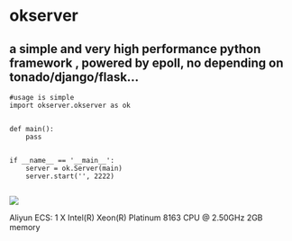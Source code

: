 # okserver
## a simple and very high performance python framework , powered by epoll, no depending on tonado/django/flask...

```
#usage is simple
import okserver.okserver as ok


def main():
    pass


if __name__ == '__main__':
    server = ok.Server(main)
    server.start('', 2222)


```

![](http://ww1.sinaimg.cn/large/73618a2bly1frs2g78jvbj217a0uc0yu.jpg)

Aliyun ECS:
1 X Intel(R) Xeon(R) Platinum 8163 CPU @ 2.50GHz
2GB memory



